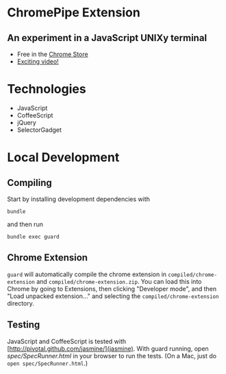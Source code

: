 # ChromePipe Extension

## An experiment in a JavaScript UNIXy terminal

* Free in the [Chrome Store](https://chrome.google.com/webstore/detail/chromepipe/ikkdlidmhdbibjhhakdjcjeganhgbnmf)
* [Exciting video!](https://vimeo.com/118090094)

# Technologies

* JavaScript
* CoffeeScript
* jQuery
* SelectorGadget

# Local Development

## Compiling

Start by installing development dependencies with

    bundle

and then run

    bundle exec guard

## Chrome Extension

`guard` will automatically compile the chrome extension in `compiled/chrome-extension` and `compiled/chrome-extension.zip`.  You can load this into Chrome by going to Extensions, then clicking "Developer mode", and then "Load unpacked extension..." and selecting the `compiled/chrome-extension` directory.

## Testing

JavaScript and CoffeeScript is tested with [http://pivotal.github.com/jasmine/](jasmine).  With guard running,
open _spec/SpecRunner.html_ in your browser to run the tests.  (On a Mac, just do `open spec/SpecRunner.html`.)
